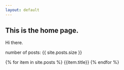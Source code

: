 ```yaml
---
layout: default
---
```


## This is the home page.

Hi there.

number of posts: {{ site.posts.size }}

{% for item in site.posts %}
{{item.title}}
{% endfor %}
